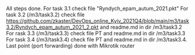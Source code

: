 All steps done. 
For task 3.1 check file "Ryndych_epam_autum_2021.pkt"
For task 3.2 (/m3/task3.2) check file https://github.com/zkaster/DevOps_online_Kyiv_2021Q4/blob/main/m3/task3.2/Ryndych_epam_autum_2021_2.pkt and readme.md in dir /m3/task3.2
For rask 3.3 (/m3/task3.3) check file PT and readme.md in dir /m3/task3.3
For task 3.4 (/m3/task3.4) check file PT and readme.md in dir /m3/task3.4. Last point (port forwarding) done with Mikrotik router
